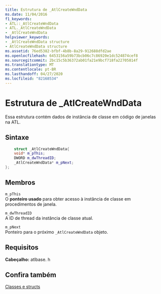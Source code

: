```yaml
---
title: Estrutura de _AtlCreateWndData
ms.date: 11/04/2016
f1_keywords:
- ATL::_AtlCreateWndData
- ATL._AtlCreateWndData
- _AtlCreateWndData
helpviewer_keywords:
- _AtlCreateWndData structure
- AtlCreateWndData structure
ms.assetid: 76ed5382-bfbf-4b8b-8a29-912688dfd2ae
ms.openlocfilehash: 6453156a59b73bcb06c7c86920e1dc524874cef8
ms.sourcegitcommit: 2bc15c5b36372ab01fa21e9bcf718fa22705814f
ms.translationtype: MT
ms.contentlocale: pt-BR
ms.lasthandoff: 04/27/2020
ms.locfileid: "82168534"
---
```

# <a name="_atlcreatewnddata-structure"></a>Estrutura de _AtlCreateWndData

Essa estrutura contém dados de instância de classe em código de janelas na ATL.

## <a name="syntax"></a>Sintaxe

```cpp
    struct _AtlCreateWndData{
    void* m_pThis;
    DWORD m_dwThreadID;
    _AtlCreateWndData* m_pNext;
};
```

## <a name="members"></a>Membros

`m_pThis`<br/>
O **ponteiro usado** para obter acesso à instância de classe em procedimentos de janela.

`m_dwThreadID`<br/>
A ID de thread da instância de classe atual.

`m_pNext`<br/>
Ponteiro para o próximo `_AtlCreateWndData` objeto.

## <a name="requirements"></a>Requisitos

**Cabeçalho:** atlbase. h

## <a name="see-also"></a>Confira também

[Classes e structs](../../atl/reference/atl-classes.md)
